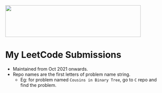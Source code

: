 <img src="https://user-images.githubusercontent.com/31771552/216817592-e8dc187d-bce3-4eac-bb0a-67bacd64613a.png" height=100 width=425>

# My LeetCode Submissions


- Maintained from Oct 2021 onwards.
- Repo names are the first letters of problem name string.
  - Eg: for problem named `Cousins in Binary Tree`, go to `C` repo and find the problem.
